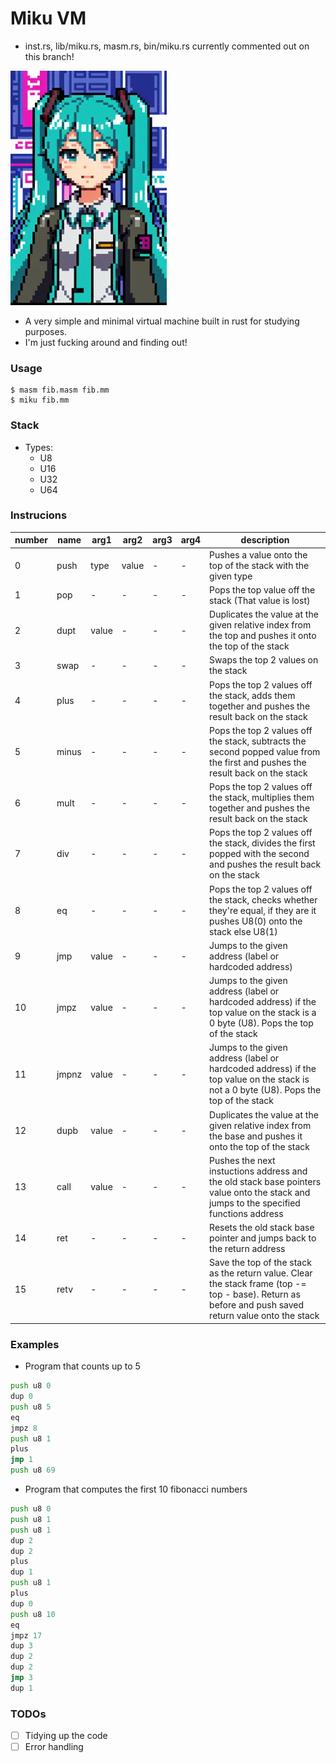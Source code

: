 # Miku VM

- inst.rs, lib/miku.rs, masm.rs, bin/miku.rs currently commented out on this branch!

<img src="logo.jpeg" width=250>

- A very simple and minimal virtual machine built in rust for studying purposes.
- I'm just fucking around and finding out!

### Usage

```command
$ masm fib.masm fib.mm
$ miku fib.mm
```

### Stack

- Types:
  - U8
  - U16
  - U32
  - U64

### Instrucions

| number | name  | arg1  | arg2  | arg3 | arg4 | description                                                                                                                                           |
| ------ | ----- | ----- | ----- | ---- | ---- | ----------------------------------------------------------------------------------------------------------------------------------------------------- |
| 0      | push  | type  | value | -    | -    | Pushes a value onto the top of the stack with the given type                                                                                          |
| 1      | pop   | -     | -     | -    | -    | Pops the top value off the stack (That value is lost)                                                                                                 |
| 2      | dupt  | value | -     | -    | -    | Duplicates the value at the given relative index from the top and pushes it onto the top of the stack                                                 |
| 3      | swap  | -     | -     | -    | -    | Swaps the top 2 values on the stack                                                                                                                   |
| 4      | plus  | -     | -     | -    | -    | Pops the top 2 values off the stack, adds them together and pushes the result back on the stack                                                       |
| 5      | minus | -     | -     | -    | -    | Pops the top 2 values off the stack, subtracts the second popped value from the first and pushes the result back on the stack                         |
| 6      | mult  | -     | -     | -    | -    | Pops the top 2 values off the stack, multiplies them together and pushes the result back on the stack                                                 |
| 7      | div   | -     | -     | -    | -    | Pops the top 2 values off the stack, divides the first popped with the second and pushes the result back on the stack                                 |
| 8      | eq    | -     | -     | -    | -    | Pops the top 2 values off the stack, checks whether they're equal, if they are it pushes U8(0) onto the stack else U8(1)                              |
| 9      | jmp   | value | -     | -    | -    | Jumps to the given address (label or hardcoded address)                                                                                               |
| 10     | jmpz  | value | -     | -    | -    | Jumps to the given address (label or hardcoded address) if the top value on the stack is a 0 byte (U8). Pops the top of the stack                     |
| 11     | jmpnz | value | -     | -    | -    | Jumps to the given address (label or hardcoded address) if the top value on the stack is not a 0 byte (U8). Pops the top of the stack                 |
| 12     | dupb  | value | -     | -    | -    | Duplicates the value at the given relative index from the base and pushes it onto the top of the stack                                                |
| 13     | call  | value | -     | -    | -    | Pushes the next instuctions address and the old stack base pointers value onto the stack and jumps to the specified functions address                 |
| 14     | ret   | -     | -     | -    | -    | Resets the old stack base pointer and jumps back to the return address                                                                                |
| 15     | retv  | -     | -     | -    | -    | Save the top of the stack as the return value. Clear the stack frame (top -= top - base). Return as before and push saved return value onto the stack |

### Examples

- Program that counts up to 5

```asm
push u8 0
dup 0
push u8 5
eq
jmpz 8
push u8 1
plus
jmp 1
push u8 69
```

- Program that computes the first 10 fibonacci numbers

```asm
push u8 0
push u8 1
push u8 1
dup 2
dup 2
plus
dup 1
push u8 1
plus
dup 0
push u8 10
eq
jmpz 17
dup 3
dup 2
dup 2
jmp 3
dup 1
```

### TODOs

- [ ] Tidying up the code
- [ ] Error handling